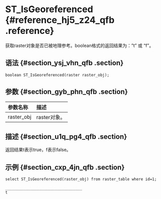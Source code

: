 # ST\_IsGeoreferenced {#reference_hj5_z24_qfb .reference}

获取raster对象是否已被地理参考。boolean格式的返回结果为：”t” 或 “f”。

## 语法 {#section_ysj_vhn_qfb .section}

```
boolean ST_IsGeoreferenced(raster raster_obj);
```

## 参数 {#section_gyb_phn_qfb .section}

|参数名称|描述|
|:---|:-|
|raster\_obj|raster对象。|

## 描述 {#section_u1q_pg4_qfb .section}

返回结果t表示true，f表示false。

## 示例 {#section_cxp_4jn_qfb .section}

```
select ST_IsGeoreferenced(raster_obj) from raster_table where id=1;

__________________________________
t
```

